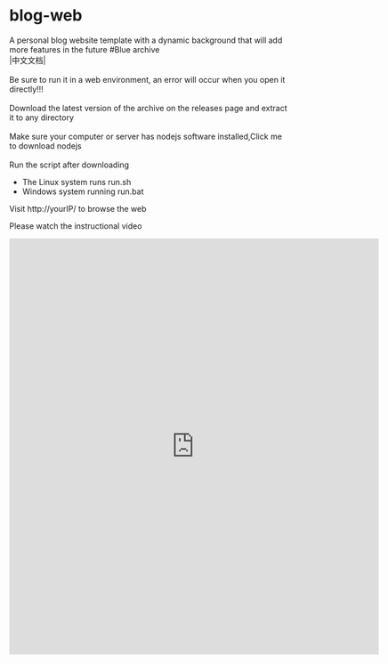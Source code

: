 # blog-web
A personal blog website template with a dynamic background that will add more features in the future #Blue archive
<br><a href="https://github.com/MEIQIUawa/blog-web/blob/main/README_zh.md" style="text-decoration: none;">|中文文档|</a></br>
<br>Be sure to run it in a web environment, an error will occur when you open it directly!!!</br>
<br>Download the latest version of the archive on the <a href="https://github.com/MEIQIUawa/blog-web/releases" style="text-decoration: none;">releases</a> page and extract it to any directory</br>
<br>Make sure your computer or server has nodejs software installed,<a href="https://nodejs.org/en/download/package-manager" style="text-decoration: none;">Click me</a> to download nodejs</br>
<br>Run the script after downloading<br>
* The Linux system runs run.sh
* Windows system running run.bat

Visit http://yourIP/ to browse the web

Please watch the instructional video
<iframe width="664" height="748" src="https://www.youtube.com/embed/b1csuCsrweA" title="termux" frameborder="0" allow="accelerometer; autoplay; clipboard-write; encrypted-media; gyroscope; picture-in-picture; web-share" referrerpolicy="strict-origin-when-cross-origin" allowfullscreen></iframe>
